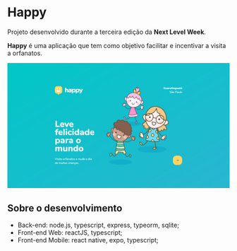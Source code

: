 # Happy
Projeto desenvolvido durante a terceira edição da **Next Level Week**.

**Happy** é uma aplicação que tem como objetivo facilitar e incentivar a visita 
a orfanatos.

<img src="./screenshots/Happy.jpg" alt="Happy app landing"/>

## Sobre o desenvolvimento

- Back-end: node.js, typescript, express, typeorm, sqlite;
- Front-end Web: reactJS, typescript;
- Front-end Mobile: react native, expo, typescript;

